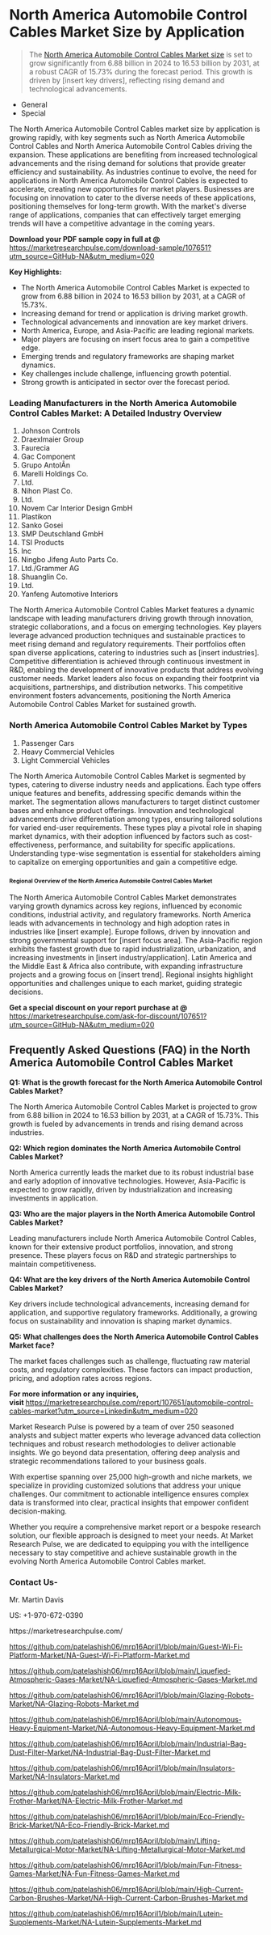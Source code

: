 <h1>North America Automobile Control Cables Market&nbsp;Size by Application</h1><blockquote><p>The <a href="https://marketresearchpulse.com/download-sample/107651?utm_source=GitHub-NA&amp;utm_medium=020">North America Automobile Control Cables Market size</a> is set to grow significantly from 6.88 billion in 2024 to 16.53 billion by 2031, at a robust CAGR of 15.73% during the forecast period. This growth is driven by [insert key drivers], reflecting rising demand and technological advancements.</p></blockquote><ul><li>General<li> Special</li></ul><p>The North America Automobile Control Cables market size by application is growing rapidly, with key segments such as North America Automobile Control Cables and North America Automobile Control Cables driving the expansion. These applications are benefiting from increased technological advancements and the rising demand for solutions that provide greater efficiency and sustainability. As industries continue to evolve, the need for applications in North America Automobile Control Cables is expected to accelerate, creating new opportunities for market players. Businesses are focusing on innovation to cater to the diverse needs of these applications, positioning themselves for long-term growth. With the market's diverse range of applications, companies that can effectively target emerging trends will have a competitive advantage in the coming years.</p><p><strong>Download your PDF sample copy in full at @ </strong><a href="https://marketresearchpulse.com/download-sample/107651?utm_source=GitHub-NA&amp;utm_medium=020">https://marketresearchpulse.com/download-sample/107651?utm_source=GitHub-NA&amp;utm_medium=020</a></p><p><strong>Key Highlights: </strong></p><ul><li>The North America Automobile Control Cables Market is expected to grow from 6.88 billion in 2024 to 16.53 billion by 2031, at a CAGR of 15.73%.</li><li>Increasing demand for trend or application is driving market growth.</li><li>Technological advancements and innovation are key market drivers.</li><li>North America, Europe, and Asia-Pacific are leading regional markets.</li><li>Major players are focusing on insert focus area to gain a competitive edge.</li><li>Emerging trends and regulatory frameworks are shaping market dynamics.</li><li>Key challenges include challenge, influencing growth potential.</li><li>Strong growth is anticipated in sector over the forecast period.</li></ul><h3>Leading Manufacturers in the North America Automobile Control Cables Market: A Detailed Industry Overview</h3><ol><li>Johnson Controls</li><li>Draexlmaier Group</li><li>Faurecia</li><li>Gac Component</li><li>Grupo AntolÃ­n</li><li>Marelli Holdings Co.</li><li>Ltd.</li><li>Nihon Plast Co.</li><li>Ltd.</li><li>Novem Car Interior Design GmbH</li><li>Plastikon</li><li>Sanko Gosei</li><li>SMP Deutschland GmbH</li><li>TSI Products</li><li>Inc</li><li>Ningbo Jifeng Auto Parts Co.</li><li>Ltd./Grammer AG</li><li>Shuanglin Co.</li><li>Ltd.</li><li>Yanfeng Automotive Interiors</li></ol><div class="flex max-w-full flex-col flex-grow"><div class="min-h-8 text-message flex w-full flex-col items-end gap-2 whitespace-normal break-words [.text-message+&amp;]:mt-5" dir="auto" data-message-author-role="assistant" data-message-id="fd8432e4-4910-450d-b182-61b7bfb0a01f" data-message-model-slug="gpt-4o"><div class="flex w-full flex-col gap-1 empty:hidden first:pt-[3px]"><div class="markdown prose w-full break-words dark:prose-invert light"><p>The North America Automobile Control Cables Market features a dynamic landscape with leading manufacturers driving growth through innovation, strategic collaborations, and a focus on emerging technologies. Key players leverage advanced production techniques and sustainable practices to meet rising demand and regulatory requirements. Their portfolios often span diverse applications, catering to industries such as [insert industries]. Competitive differentiation is achieved through continuous investment in R&amp;D, enabling the development of innovative products that address evolving customer needs. Market leaders also focus on expanding their footprint via acquisitions, partnerships, and distribution networks. This competitive environment fosters advancements, positioning the North America Automobile Control Cables Market for sustained growth.</p></div></div></div></div><h3>North America Automobile Control Cables Market by Types</h3><ol><li>Passenger Cars<li> Heavy Commercial Vehicles<li> Light Commercial Vehicles</li></ol><div class="flex max-w-full flex-col flex-grow"><div class="min-h-8 text-message flex w-full flex-col items-end gap-2 whitespace-normal break-words [.text-message+&amp;]:mt-5" dir="auto" data-message-author-role="assistant" data-message-id="084470be-0bb7-4664-bddf-5156b4f41249" data-message-model-slug="gpt-4o-mini"><div class="flex w-full flex-col gap-1 empty:hidden first:pt-[3px]"><div class="markdown prose w-full break-words dark:prose-invert light"><p>The North America Automobile Control Cables Market is segmented by types, catering to diverse industry needs and applications. Each type offers unique features and benefits, addressing specific demands within the market. The segmentation allows manufacturers to target distinct customer bases and enhance product offerings. Innovation and technological advancements drive differentiation among types, ensuring tailored solutions for varied end-user requirements. These types play a pivotal role in shaping market dynamics, with their adoption influenced by factors such as cost-effectiveness, performance, and suitability for specific applications. Understanding type-wise segmentation is essential for stakeholders aiming to capitalize on emerging opportunities and gain a competitive edge.</p></div></div></div></div><h3><span style="font-size: 11px;">Regional Overview of the North America Automobile Control Cables Market</span></h3><div class="flex max-w-full flex-col flex-grow"><div class="min-h-8 text-message flex w-full flex-col items-end gap-2 whitespace-normal break-words [.text-message+&amp;]:mt-5" dir="auto" data-message-author-role="assistant" data-message-id="e9038762-ce64-4e30-91c9-9bd413514231" data-message-model-slug="gpt-4o-mini"><div class="flex w-full flex-col gap-1 empty:hidden first:pt-[3px]"><div class="markdown prose w-full break-words dark:prose-invert light"><p>The North America Automobile Control Cables Market demonstrates varying growth dynamics across key regions, influenced by economic conditions, industrial activity, and regulatory frameworks. North America leads with advancements in technology and high adoption rates in industries like [insert example]. Europe follows, driven by innovation and strong governmental support for [insert focus area]. The Asia-Pacific region exhibits the fastest growth due to rapid industrialization, urbanization, and increasing investments in [insert industry/application]. Latin America and the Middle East &amp; Africa also contribute, with expanding infrastructure projects and a growing focus on [insert trend]. Regional insights highlight opportunities and challenges unique to each market, guiding strategic decisions.</p></div></div></div></div><p><strong>Get a special discount on your report purchase at @ </strong><a href="https://marketresearchpulse.com/ask-for-discount/107651?utm_source=GitHub-NA&amp;utm_medium=020">https://marketresearchpulse.com/ask-for-discount/107651?utm_source=GitHub-NA&amp;utm_medium=020</a></p><h2>Frequently Asked Questions (FAQ) in the North America Automobile Control Cables Market</h2><p><strong>Q1: What is the growth forecast for the North America Automobile Control Cables Market?</strong></p><p>The North America Automobile Control Cables Market is projected to grow from 6.88 billion in 2024 to 16.53 billion by 2031, at a CAGR of 15.73%. This growth is fueled by advancements in trends and rising demand across industries.</p><p><strong>Q2: Which region dominates the North America Automobile Control Cables Market?</strong></p><p>North America currently leads the market due to its robust industrial base and early adoption of innovative technologies. However, Asia-Pacific is expected to grow rapidly, driven by industrialization and increasing investments in application.</p><p><strong>Q3: Who are the major players in the North America Automobile Control Cables Market?</strong></p><p>Leading manufacturers include North America Automobile Control Cables, known for their extensive product portfolios, innovation, and strong presence. These players focus on R&amp;D and strategic partnerships to maintain competitiveness.</p><p><strong>Q4: What are the key drivers of the North America Automobile Control Cables Market?</strong></p><p>Key drivers include technological advancements, increasing demand for application, and supportive regulatory frameworks. Additionally, a growing focus on sustainability and innovation is shaping market dynamics.</p><p><strong>Q5: What challenges does the North America Automobile Control Cables Market face?</strong></p><p>The market faces challenges such as challenge, fluctuating raw material costs, and regulatory complexities. These factors can impact production, pricing, and adoption rates across regions.</p><p><strong>For more information or any inquiries, visit&nbsp;</strong><a href="https://marketresearchpulse.com/report/107651/automobile-control-cables-market?utm_source=Linkedin&utm_medium=020">https://marketresearchpulse.com/report/107651/automobile-control-cables-market?utm_source=Linkedin&utm_medium=020</a></p><p>Market Research Pulse is powered by a team of over 250 seasoned analysts and subject matter experts who leverage advanced data collection techniques and robust research methodologies to deliver actionable insights. We go beyond data presentation, offering deep analysis and strategic recommendations tailored to your business goals.</p><p>With expertise spanning over 25,000 high-growth and niche markets, we specialize in providing customized solutions that address your unique challenges. Our commitment to actionable intelligence ensures complex data is transformed into clear, practical insights that empower confident decision-making.</p><p>Whether you require a comprehensive market report or a bespoke research solution, our flexible approach is designed to meet your needs. At Market Research Pulse, we are dedicated to equipping you with the intelligence necessary to stay competitive and achieve sustainable growth in the evolving North America Automobile Control Cables market.</p><h3><strong>Contact Us-</strong></h3><p>Mr. Martin Davis</p><p>US: +1-970-672-0390</p><p>https://marketresearchpulse.com/</p><p><a href="https://github.com/patelashish06/mrp16April1/blob/main/Guest-Wi-Fi-Platform-Market/NA-Guest-Wi-Fi-Platform-Market.md">https://github.com/patelashish06/mrp16April1/blob/main/Guest-Wi-Fi-Platform-Market/NA-Guest-Wi-Fi-Platform-Market.md</a></p><p><a href="https://github.com/patelashish06/mrp16April/blob/main/Liquefied-Atmospheric-Gases-Market/NA-Liquefied-Atmospheric-Gases-Market.md">https://github.com/patelashish06/mrp16April/blob/main/Liquefied-Atmospheric-Gases-Market/NA-Liquefied-Atmospheric-Gases-Market.md</a></p><p><a href="https://github.com/patelashish06/mrp16April1/blob/main/Glazing-Robots-Market/NA-Glazing-Robots-Market.md">https://github.com/patelashish06/mrp16April1/blob/main/Glazing-Robots-Market/NA-Glazing-Robots-Market.md</a></p><p><a href="https://github.com/patelashish06/mrp16April/blob/main/Autonomous-Heavy-Equipment-Market/NA-Autonomous-Heavy-Equipment-Market.md">https://github.com/patelashish06/mrp16April/blob/main/Autonomous-Heavy-Equipment-Market/NA-Autonomous-Heavy-Equipment-Market.md</a></p><p><a href="https://github.com/patelashish06/mrp16April/blob/main/Industrial-Bag-Dust-Filter-Market/NA-Industrial-Bag-Dust-Filter-Market.md">https://github.com/patelashish06/mrp16April/blob/main/Industrial-Bag-Dust-Filter-Market/NA-Industrial-Bag-Dust-Filter-Market.md</a></p><p><a href="https://github.com/patelashish06/mrp16April1/blob/main/Insulators-Market/NA-Insulators-Market.md">https://github.com/patelashish06/mrp16April1/blob/main/Insulators-Market/NA-Insulators-Market.md</a></p><p><a href="https://github.com/patelashish06/mrp16April/blob/main/Electric-Milk-Frother-Market/NA-Electric-Milk-Frother-Market.md">https://github.com/patelashish06/mrp16April/blob/main/Electric-Milk-Frother-Market/NA-Electric-Milk-Frother-Market.md</a></p><p><a href="https://github.com/patelashish06/mrp16April1/blob/main/Eco-Friendly-Brick-Market/NA-Eco-Friendly-Brick-Market.md">https://github.com/patelashish06/mrp16April1/blob/main/Eco-Friendly-Brick-Market/NA-Eco-Friendly-Brick-Market.md</a></p><p><a href="https://github.com/patelashish06/mrp16April/blob/main/Lifting-Metallurgical-Motor-Market/NA-Lifting-Metallurgical-Motor-Market.md">https://github.com/patelashish06/mrp16April/blob/main/Lifting-Metallurgical-Motor-Market/NA-Lifting-Metallurgical-Motor-Market.md</a></p><p><a href="https://github.com/patelashish06/mrp16April1/blob/main/Fun-Fitness-Games-Market/NA-Fun-Fitness-Games-Market.md">https://github.com/patelashish06/mrp16April1/blob/main/Fun-Fitness-Games-Market/NA-Fun-Fitness-Games-Market.md</a></p><p><a href="https://github.com/patelashish06/mrp16April/blob/main/High-Current-Carbon-Brushes-Market/NA-High-Current-Carbon-Brushes-Market.md">https://github.com/patelashish06/mrp16April/blob/main/High-Current-Carbon-Brushes-Market/NA-High-Current-Carbon-Brushes-Market.md</a></p><p><a href="https://github.com/patelashish06/mrp16April1/blob/main/Lutein-Supplements-Market/NA-Lutein-Supplements-Market.md">https://github.com/patelashish06/mrp16April1/blob/main/Lutein-Supplements-Market/NA-Lutein-Supplements-Market.md</a></p>
